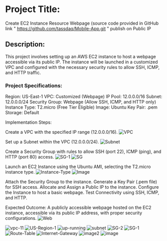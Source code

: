 # Project Title:
Create EC2 Instance Resource Webpage (source code provided in GitHub link " https://github.com/tassdaq/Mobile-App.git " publish on Public IP

## Description:
This project involves setting up an AWS EC2 instance to host a webpage accessible via its public IP. 
The instance will be launched in a customized VPC and configured with the necessary security rules to allow SSH, ICMP, and HTTP traffic.


### Project Specifications:
Region: US-East-1
VPC: Customized (Webpage)
IP Pool: 12.0.0.0/16
Subnet: 12.0.0.0/24
Security Group: Webpage (Allow SSH, ICMP, and HTTP only)
Instance Type: T2.micro (Free Tier Eligible)
Image: Ubuntu
Key Pair: .pem
Storage: Default



Implementation Steps:

Create a VPC with the specified IP range (12.0.0.0/16).
![VPC](https://github.com/user-attachments/assets/0a9fe519-69af-40fd-9448-bf3efd53ec84)

Set up a Subnet within the VPC (12.0.0.0/24).
![Subnet](https://github.com/user-attachments/assets/d2e87ea8-1af0-4adb-bfc1-fffcc363e4c9)

Create a Security Group with rules to allow SSH (port 22), ICMP (ping), and HTTP (port 80) access.
![SG-1](https://github.com/user-attachments/assets/28c9e0ed-88ac-4126-8847-ac7e0f206b2d)
![SG](https://github.com/user-attachments/assets/16afebe0-1c73-4086-a1bc-9cf31d58d1c1)

Launch an EC2 Instance using the Ubuntu AMI, selecting the T2.micro instance type.
![Instance-Type](https://github.com/user-attachments/assets/c87d8e1e-a2e9-4188-891c-17890db8ed7e)
![Image](https://github.com/user-attachments/assets/29c42a6d-7c83-4b27-8de8-f1a74b20e8c2)

Attach the Security Group to the instance.
Generate a Key Pair (.pem file) for SSH access.
Allocate and Assign a Public IP to the instance.
Configure the Instance to host a basic webpage.
Test Connectivity using SSH, ICMP, and HTTP.



Expected Outcome:
A publicly accessible webpage hosted on the EC2 instance, accessible via its public IP address, with proper security configurations.
![Web](https://github.com/user-attachments/assets/c5f95c74-e24d-4af9-b51d-373b4e06d5ca)
	

 
 ![vpc-11](https://github.com/user-attachments/assets/b376565f-9d41-443f-9ad2-b505264abeb3)
![US-Region-1](https://github.com/user-attachments/assets/75aba4c1-ab5d-416d-8f61-80c7b675dac8)
![up-running](https://github.com/user-attachments/assets/b1821154-a5c9-45aa-8a13-249c53f48dc2)
![subnet](https://github.com/user-attachments/assets/2d411e4d-0437-4b58-beb7-fca8cbc4a9a8)
![SG-2](https://github.com/user-attachments/assets/41efc00d-3d5b-488c-ae9e-b7cf88783aa6)
![SG-1](https://github.com/user-attachments/assets/f0649a34-cda4-47c6-8d68-24367d715c13)
![Route-Table](https://github.com/user-attachments/assets/3c2d4a2d-8fe5-4945-b452-84168eb24312)
![Internet-Gateway](https://github.com/user-attachments/assets/0de804a8-2b62-405d-8613-cd11d43808a6)
![image2](https://github.com/user-attachments/assets/68354ea2-4d82-43f5-ae1a-18e9bbbb05b3)
![image](https://github.com/user-attachments/assets/a0020603-1d3d-49b5-b42b-ee918a80e931)
